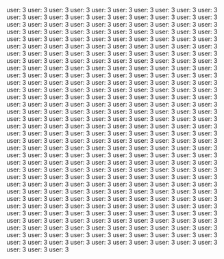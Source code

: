user: 3
user: 3
user: 3
user: 3
user: 3
user: 3
user: 3
user: 3
user: 3
user: 3
user: 3
user: 3
user: 3
user: 3
user: 3
user: 3
user: 3
user: 3
user: 3
user: 3
user: 3
user: 3
user: 3
user: 3
user: 3
user: 3
user: 3
user: 3
user: 3
user: 3
user: 3
user: 3
user: 3
user: 3
user: 3
user: 3
user: 3
user: 3
user: 3
user: 3
user: 3
user: 3
user: 3
user: 3
user: 3
user: 3
user: 3
user: 3
user: 3
user: 3
user: 3
user: 3
user: 3
user: 3
user: 3
user: 3
user: 3
user: 3
user: 3
user: 3
user: 3
user: 3
user: 3
user: 3
user: 3
user: 3
user: 3
user: 3
user: 3
user: 3
user: 3
user: 3
user: 3
user: 3
user: 3
user: 3
user: 3
user: 3
user: 3
user: 3
user: 3
user: 3
user: 3
user: 3
user: 3
user: 3
user: 3
user: 3
user: 3
user: 3
user: 3
user: 3
user: 3
user: 3
user: 3
user: 3
user: 3
user: 3
user: 3
user: 3
user: 3
user: 3
user: 3
user: 3
user: 3
user: 3
user: 3
user: 3
user: 3
user: 3
user: 3
user: 3
user: 3
user: 3
user: 3
user: 3
user: 3
user: 3
user: 3
user: 3
user: 3
user: 3
user: 3
user: 3
user: 3
user: 3
user: 3
user: 3
user: 3
user: 3
user: 3
user: 3
user: 3
user: 3
user: 3
user: 3
user: 3
user: 3
user: 3
user: 3
user: 3
user: 3
user: 3
user: 3
user: 3
user: 3
user: 3
user: 3
user: 3
user: 3
user: 3
user: 3
user: 3
user: 3
user: 3
user: 3
user: 3
user: 3
user: 3
user: 3
user: 3
user: 3
user: 3
user: 3
user: 3
user: 3
user: 3
user: 3
user: 3
user: 3
user: 3
user: 3
user: 3
user: 3
user: 3
user: 3
user: 3
user: 3
user: 3
user: 3
user: 3
user: 3
user: 3
user: 3
user: 3
user: 3
user: 3
user: 3
user: 3
user: 3
user: 3
user: 3
user: 3
user: 3
user: 3
user: 3
user: 3
user: 3
user: 3
user: 3
user: 3
user: 3
user: 3
user: 3
user: 3
user: 3
user: 3
user: 3
user: 3
user: 3
user: 3
user: 3
user: 3
user: 3
user: 3
user: 3
user: 3
user: 3
user: 3
user: 3
user: 3
user: 3
user: 3
user: 3
user: 3
user: 3
user: 3
user: 3
user: 3
user: 3
user: 3
user: 3
user: 3
user: 3
user: 3
user: 3
user: 3
user: 3
user: 3
user: 3
user: 3
user: 3
user: 3
user: 3
user: 3
user: 3
user: 3
user: 3
user: 3
user: 3
user: 3
user: 3
user: 3
user: 3
user: 3
user: 3
user: 3
user: 3
user: 3
user: 3
user: 3
user: 3
user: 3
user: 3
user: 3
user: 3
user: 3
user: 3
user: 3
user: 3
user: 3
user: 3
user: 3
user: 3
user: 3
user: 3
user: 3
user: 3
user: 3
user: 3
user: 3
user: 3
user: 3
user: 3
user: 3
user: 3
user: 3
user: 3
user: 3
user: 3
user: 3
user: 3
user: 3
user: 3
user: 3
user: 3
user: 3
user: 3
user: 3
user: 3
user: 3
user: 3
user: 3
user: 3
user: 3
user: 3
user: 3
user: 3
user: 3
user: 3
user: 3
user: 3
user: 3
user: 3
user: 3
user: 3
user: 3
user: 3
user: 3
user: 3
user: 3
user: 3
user: 3
user: 3
user: 3
user: 3
user: 3
user: 3
user: 3
user: 3
user: 3
user: 3
user: 3
